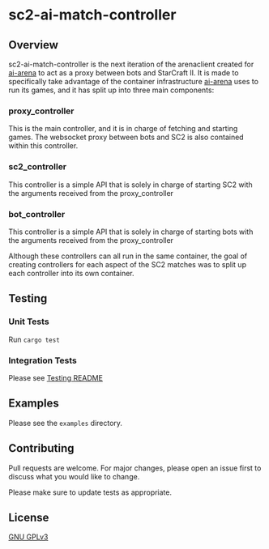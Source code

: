 # sc2-ai-match-controller

## Overview

sc2-ai-match-controller is the next iteration of the arenaclient created for [ai-arena](https://ai-arena.net/) to act as a proxy between 
bots and StarCraft II. It is made to specifically take advantage of the container infrastructure [ai-arena](https://ai-arena.net/) uses to run
its games, and it has split up into three main components:

### proxy_controller
This is the main controller, and it is in charge of fetching and starting games. The websocket proxy between bots and SC2 is also contained
within this controller.

### sc2_controller
This controller is a simple API that is solely in charge of starting SC2 with the arguments received from the proxy_controller

### bot_controller
This controller is a simple API that is solely in charge of starting bots with the arguments received from the proxy_controller

Although these controllers can all run in the same container, the goal of creating controllers for each aspect of the SC2 matches was
to split up each controller into its own container.


## Testing
### Unit Tests
Run `cargo test`

### Integration Tests
Please see [Testing README](./testing/README.md)

## Examples
Please see the `examples` directory.


## Contributing
Pull requests are welcome. For major changes, please open an issue first to discuss what you would like to change.

Please make sure to update tests as appropriate.

## License
[GNU GPLv3](https://choosealicense.com/licenses/gpl-3.0/)
